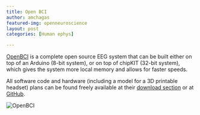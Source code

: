 ```yaml
---
title: Open BCI
author: amchagas
featured-img: openneuroscience
layout: post
categories: [Human ephys]

---
```



[OpenBCI](https://openbci.com/) is a complete open source EEG system that can be built either on top of an Arduino (8-bit system), or on top of chipKIT (32-bit system), which gives the system more local memory and allows for faster speeds.

All software code and hardware (including a model for a 3D printable headset) plans can be found freely available at their [download section](https://openbci.com/index.php/downloads) or at [GitHub](https://github.com/OpenBCI).

![OpenBCI](https://openbci.com/images/headerlogofront2.png)
